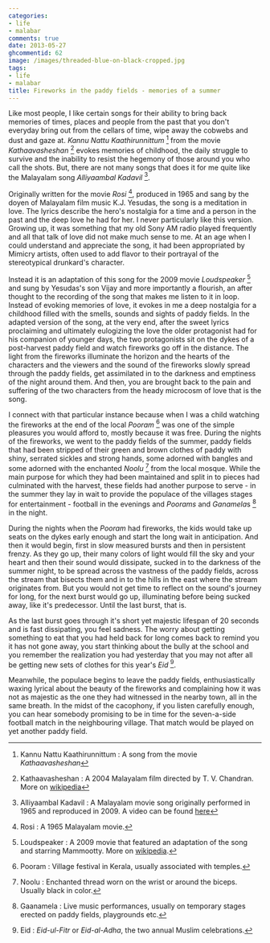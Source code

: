 ```yaml
---
categories:
- life
- malabar
comments: true
date: 2013-05-27
ghcommentid: 62
image: /images/threaded-blue-on-black-cropped.jpg
tags:
- life
- malabar
title: Fireworks in the paddy fields - memories of a summer
---
```


Like most people, I like certain songs for their ability to bring back memories of times, places and people from the past that you don't everyday bring out from the cellars of time, wipe away the cobwebs and dust and gaze at. *Kannu Nattu Kaathirunnittum* [^1] from the movie *Kathaavasheshan* [^2] evokes memories of childhood, the daily struggle to survive and the inability to resist the hegemony of those around you who call the shots. But, there are not many songs that does it for me quite like the Malayalam song *Alliyaambal Kadavil* [^3].

<!--more-->

Originally written for the movie *Rosi* [^4], produced in 1965 and sang by the doyen of Malayalam film music K.J. Yesudas, the song is a meditation in love. The lyrics describe the hero's nostalgia for a time and a person in the past and the deep love he had for her. I never particularly like this version. Growing up, it was something that my old Sony AM radio played frequently and all that talk of love did not make much sense to me. At an age when I could understand and appreciate the song, it had been appropriated by Mimicry artists, often used to add flavor to their portrayal of the stereotypical drunkard's character.

Instead it is an adaptation of this song for the 2009 movie *Loudspeaker* [^5] and sung by Yesudas's son Vijay and more importantly a flourish, an after thought to the recording of the song that makes me listen to it in loop. Instead of evoking memories of love, it evokes in me a deep nostalgia for a childhood filled with the smells, sounds and sights of paddy fields. In the adapted version of the song, at the very end, after the sweet lyrics proclaiming and ultimately eulogizing the love the older protagonist had for his companion of younger days, the two protagonists sit on the dykes of a post-harvest paddy field and watch fireworks go off in the distance. The light from the fireworks illuminate the horizon and the hearts of the characters and the viewers and the sound of the fireworks slowly spread through the paddy fields, get assimilated in to the darkness and emptiness of the night around them. And then, you are brought back to the pain and suffering of the two characters from the heady microcosm of love that is the song.

I connect with that particular instance because when I was a child watching the fireworks at the end of the local *Pooram* [^6] was one of the simple pleasures you would afford to, mostly because it was free. During the nights of the fireworks, we went to the paddy fields of the summer, paddy fields that had been stripped of their green and brown clothes of paddy with shiny, serrated sickles and strong hands, some adorned with bangles and some adorned with the enchanted *Noolu* [^7] from the local mosque. While the main purpose for which they had been maintained and split in to pieces had culminated with the harvest, these fields had another purpose to serve - in the summer they lay in wait to provide the populace of the villages stages for entertainment - football in the evenings and *Poorams* and *Ganamela*s [^8] in the night.

During the nights when the *Pooram* had fireworks, the kids would take up seats on the dykes early enough and start the long wait in anticipation. And then it would begin, first in slow measured bursts and then in persistent frenzy.  As they go up, their many colors of light would fill the sky and your heart and then their sound would dissipate, sucked in to the darkness of the summer night, to be spread across the vastness of the paddy fields, across the stream that bisects them and in to the hills in the east where the stream originates from. But you would not get time to reflect on the sound's journey for long, for the next burst would go up, illuminating before being sucked away, like it's predecessor. Until the last burst, that is.

As the last burst goes through it's short yet majestic lifespan of 20 seconds and is fast dissipating, you feel sadness. The worry about getting something to eat that you had held back for long comes back to remind you it has not gone away, you start thinking about the bully at the school and you remember the realization you had yesterday that you may not after all be getting new sets of clothes for this year's *Eid* [^9].

Meanwhile, the populace begins to leave the paddy fields, enthusiastically waxing lyrical about the beauty of the fireworks and complaining how it was not as majestic as the one they had witnessed in the nearby town, all in the same breath. In the midst of the cacophony, if you listen carefully enough, you can hear somebody promising to be in time for the seven-a-side football match in the neighbouring village. That match would be played on yet another paddy field.

[^1]: Kannu Nattu Kaathirunnittum : A song from the movie *Kathaavasheshan*
[^2]: Kathaavasheshan :  A 2004 Malayalam film directed by T. V. Chandran. More on [wikipedia](http://en.wikipedia.org/wiki/Kathavasheshan)
[^3]: Alliyaambal Kadavil : A Malayalam movie song originally performed in 1965 and reproduced in 2009. A video can be found [here](http://www.youtube.com/watch?v=ubsCuvJripk)
[^4]: Rosi : A 1965 Malayalam movie.
[^5]: Loudspeaker : A 2009 movie that featured an adaptation of the song and starring Mammootty. More on [wikipedia](https://en.wikipedia.org/wiki/Loudspeaker_%28film%29).
[^6]: Pooram : Village festival in Kerala, usually associated with temples.
[^7]: Noolu : Enchanted thread worn on the wrist or around the biceps. Usually black in color.
[^8]: Gaanamela : Live music performances, usually on temporary stages erected on paddy fields, playgrounds etc.
[^9]: Eid : *Eid-ul-Fitr* or *Eid-al-Adha*, the two annual Muslim celebrations.